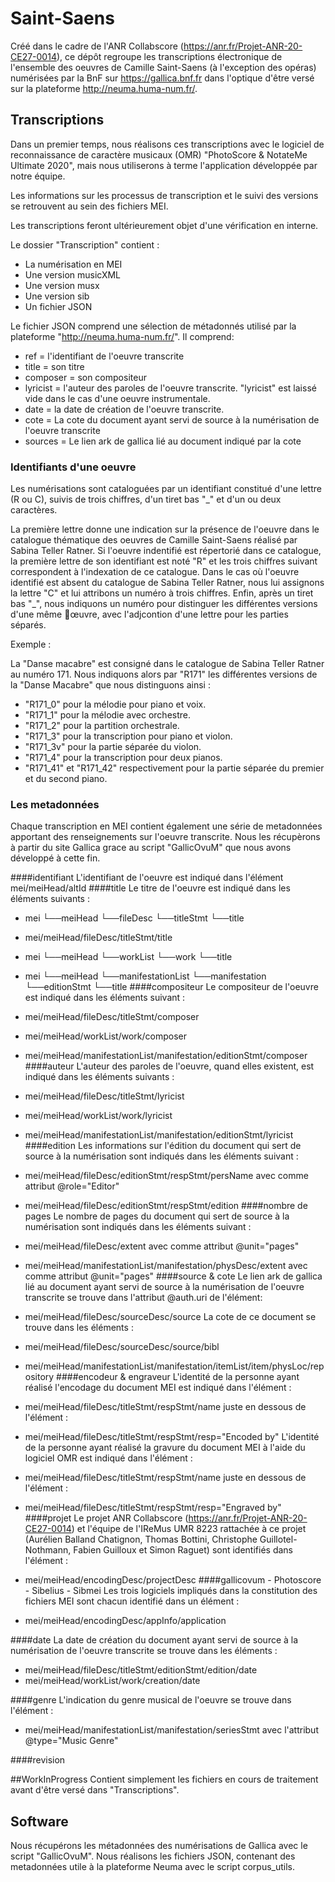 # Saint-Saens
Créé dans le cadre de l'ANR Collabscore (https://anr.fr/Projet-ANR-20-CE27-0014), ce dépôt regroupe les transcriptions électronique de l'ensemble des oeuvres de Camille Saint-Saens (à l'exception des opéras) numérisées par la BnF sur https://gallica.bnf.fr dans l'optique d'être versé sur la plateforme http://neuma.huma-num.fr/.


## Transcriptions

Dans un premier temps, nous réalisons ces transcriptions avec le logiciel de reconnaissance de caractère musicaux (OMR) "PhotoScore & NotateMe Ultimate 2020", mais nous utiliserons à terme l'application développée par notre équipe.

Les informations sur les processus de transcription et le suivi des versions se retrouvent au sein des fichiers MEI.

Les transcriptions feront ultérieurement objet d'une vérification en interne.

Le dossier "Transcription" contient :
+ La numérisation en MEI
+ Une version musicXML
+ Une version musx
+ Une version sib
+ Un fichier JSON 

Le fichier JSON comprend une sélection de métadonnés utilisé par la plateforme "http://neuma.huma-num.fr/". Il comprend:
+ ref = l'identifiant de l'oeuvre transcrite
+ title = son titre
+ composer = son compositeur
+ lyricist = l'auteur des paroles de l'oeuvre transcrite. "lyricist" est laissé vide dans le cas d'une oeuvre instrumentale.
+ date = la date de création de l'oeuvre transcrite.
+ cote = La cote du document ayant servi de source à la numérisation de l'oeuvre transcrite
+ sources = Le lien ark de gallica lié au document indiqué par la cote
 
### Identifiants d'une oeuvre
 
Les numérisations sont cataloguées par un identifiant constitué d'une lettre (R ou C), suivis de trois chiffres, d'un tiret bas "_" et d'un ou deux caractères.

La première lettre donne une indication sur la présence de l'oeuvre dans le catalogue thématique des oeuvres de Camille Saint-Saens réalisé par Sabina Teller Ratner. Si l'oeuvre indentifié est répertorié dans ce catalogue, la première lettre de son identifiant est noté "R" et les trois chiffres suivant correspondent à l'indexation de ce catalogue. 
Dans le cas où l'oeuvre identifié est absent du catalogue de Sabina Teller Ratner, nous lui assignons la lettre "C" et lui attribons un numéro à trois chiffres.
Enfin, après un tiret bas "_", nous indiquons un numéro pour distinguer les différentes versions d'une même œuvre, avec l'adjcontion d'une lettre pour les parties séparés.

Exemple : 

La "Danse macabre" est consigné dans le catalogue de Sabina Teller Ratner au numéro 171. Nous indiquons alors par "R171" les différentes versions de la "Danse Macabre" que nous distinguons ainsi :
- "R171_0" pour la mélodie pour piano et voix.
- "R171_1" pour la mélodie avec orchestre.
- "R171_2" pour la partition orchestrale.
- "R171_3" pour la transcription pour piano et violon.
- "R171_3v" pour la partie séparée du violon.
- "R171_4" pour la transcription pour deux pianos.
- "R171_41" et "R171_42" respectivement pour la partie séparée du premier et du second piano.

### Les metadonnées
Chaque transcription en MEI contient également une série de metadonnées apportant des renseignements sur l'oeuvre transcrite. Nous les récupèrons à partir du site Gallica grace au script "GallicOvuM" que nous avons développé à cette fin.

####identifiant
L'identifiant de l'oeuvre est indiqué dans l'élément mei/meiHead/altId
####title
Le titre de l'oeuvre est indiqué dans les éléments suivants :
+ mei
    └──meiHead
        └──fileDesc
            └──titleStmt
                └──title

+ mei/meiHead/fileDesc/titleStmt/title
+ mei
    └──meiHead
        └──workList
            └──work
                └──title
+ mei
    └──meiHead
        └──manifestationList
            └──manifestation
                └──editionStmt
                    └──title
####compositeur
Le compositeur de l'oeuvre est indiqué dans les éléments suivant :
+ mei/meiHead/fileDesc/titleStmt/composer
+ mei/meiHead/workList/work/composer
+ mei/meiHead/manifestationList/manifestation/editionStmt/composer
####auteur
L'auteur des paroles de l'oeuvre, quand elles existent, est indiqué dans les éléments suivants :
+ mei/meiHead/fileDesc/titleStmt/lyricist
+ mei/meiHead/workList/work/lyricist
+ mei/meiHead/manifestationList/manifestation/editionStmt/lyricist
####edition
Les informations sur l'édition du document qui sert de source à la numérisation sont indiqués dans les éléments suivant :
+ mei/meiHead/fileDesc/editionStmt/respStmt/persName avec comme attribut @role="Editor"
+ mei/meiHead/fileDesc/editionStmt/respStmt/edition
####nombre de pages
Le nombre de pages du document qui sert de source à la numérisation sont indiqués dans les éléments suivant :
+ mei/meiHead/fileDesc/extent avec comme attribut @unit="pages"
+ mei/meiHead/manifestationList/manifestation/physDesc/extent avec comme attribut @unit="pages"
####source & cote
Le lien ark de gallica lié au document ayant servi de source à la numérisation de l'oeuvre transcrite se trouve dans l'attribut @auth.uri de l'élément:
+ mei/meiHead/fileDesc/sourceDesc/source
La cote de ce document se trouve dans les éléments :
+ mei/meiHead/fileDesc/sourceDesc/source/bibl
+ mei/meiHead/manifestationList/manifestation/itemList/item/physLoc/repository
####encodeur & engraveur
L'identité de la personne ayant réalisé l'encodage du document MEI est indiqué dans l'élément :
+ mei/meiHead/fileDesc/titleStmt/respStmt/name juste en dessous de l'élément :
+ mei/meiHead/fileDesc/titleStmt/respStmt/resp="Encoded by"
L'identité de la personne ayant réalisé la gravure du document MEI à l'aide du logiciel OMR est indiqué dans l'élément :
+ mei/meiHead/fileDesc/titleStmt/respStmt/name juste en dessous de l'élément :
+ mei/meiHead/fileDesc/titleStmt/respStmt/resp="Engraved by"
####projet
Le projet ANR Collabscore (https://anr.fr/Projet-ANR-20-CE27-0014) et l'équipe de l'IReMus UMR 8223 rattachée à ce projet (Aurélien Balland Chatignon, Thomas Bottini, Christophe Guillotel-Nothmann, Fabien Guilloux et Simon Raguet) sont identifiés dans l'élément :
+ mei/meiHead/encodingDesc/projectDesc
####gallicovum - Photoscore - Sibelius - Sibmei
Les trois logiciels impliqués dans la constitution des fichiers MEI sont chacun identifié dans un élément :
+ mei/meiHead/encodingDesc/appInfo/application

####date
La date de création du document ayant servi de source à la numérisation de l'oeuvre transcrite se trouve dans les éléments :
+ mei/meiHead/fileDesc/titleStmt/editionStmt/edition/date
+ mei/meiHead/workList/work/creation/date

####genre
L'indication du genre musical de l'oeuvre se trouve dans l'élément :
+ mei/meiHead/manifestationList/manifestation/seriesStmt avec l'attribut @type="Music	Genre"

####revision


##WorkInProgress
Contient simplement les fichiers en cours de traitement avant d'être versé dans "Transcriptions".

## Software
Nous récupérons les métadonnées des numérisations de Gallica avec le script "GallicOvuM".
Nous réalisons les fichiers JSON, contenant des metadonnées utile à la plateforme Neuma avec le script corpus_utils.